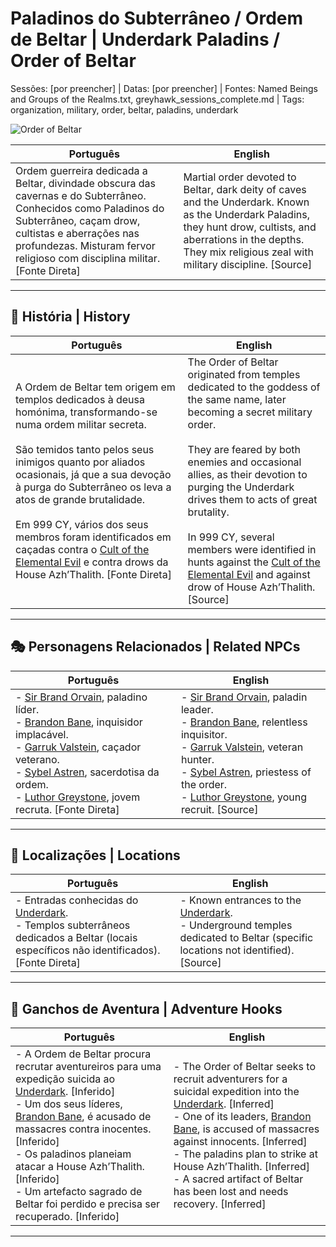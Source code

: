 # Paladinos do Subterrâneo / Ordem de Beltar | Underdark Paladins / Order of Beltar

Sessões: [por preencher] | Datas: [por preencher] | Fontes: Named Beings and Groups of the Realms.txt, greyhawk_sessions_complete.md | Tags: organization, military, order, beltar, paladins, underdark

![Order of Beltar](assets/organization/org_blank.png)

| **Português** | **English** |
|---------------|-------------|
| Ordem guerreira dedicada a Beltar, divindade obscura das cavernas e do Subterrâneo. Conhecidos como Paladinos do Subterrâneo, caçam drow, cultistas e aberrações nas profundezas. Misturam fervor religioso com disciplina militar. [Fonte Direta] | Martial order devoted to Beltar, dark deity of caves and the Underdark. Known as the Underdark Paladins, they hunt drow, cultists, and aberrations in the depths. They mix religious zeal with military discipline. [Source] |

---

## 📖 História | History

| **Português** | **English** |
|---------------|-------------|
| A Ordem de Beltar tem origem em templos dedicados à deusa homónima, transformando-se numa ordem militar secreta. <br><br> São temidos tanto pelos seus inimigos quanto por aliados ocasionais, já que a sua devoção à purga do Subterrâneo os leva a atos de grande brutalidade. <br><br> Em 999 CY, vários dos seus membros foram identificados em caçadas contra o [Cult of the Elemental Evil](docs/organizations/-/cults/cult_of_elemental_evil.md) e contra drows da House Azh’Thalith. [Fonte Direta] | The Order of Beltar originated from temples dedicated to the goddess of the same name, later becoming a secret military order. <br><br> They are feared by both enemies and occasional allies, as their devotion to purging the Underdark drives them to acts of great brutality. <br><br> In 999 CY, several members were identified in hunts against the [Cult of the Elemental Evil](docs/organizations/-/cults/cult_of_elemental_evil.md) and against drow of House Azh’Thalith. [Source] |

---

## 🎭 Personagens Relacionados | Related NPCs

| **Português** | **English** |
|---------------|-------------|
| - [Sir Brand Orvain](../sir_brand_orvain.md), paladino líder. <br>- [Brandon Bane](../brandon_bane.md), inquisidor implacável. <br>- [Garruk Valstein](../garruk_valstein.md), caçador veterano. <br>- [Sybel Astren](../sybel_astren.md), sacerdotisa da ordem. <br>- [Luthor Greystone](../luthor_greystone.md), jovem recruta. [Fonte Direta] | - [Sir Brand Orvain](../sir_brand_orvain.md), paladin leader. <br>- [Brandon Bane](../brandon_bane.md), relentless inquisitor. <br>- [Garruk Valstein](../garruk_valstein.md), veteran hunter. <br>- [Sybel Astren](../sybel_astren.md), priestess of the order. <br>- [Luthor Greystone](../luthor_greystone.md), young recruit. [Source] |

---

## 📌 Localizações | Locations

| **Português** | **English** |
|---------------|-------------|
| - Entradas conhecidas do [Underdark](underdark.md). <br>- Templos subterrâneos dedicados a Beltar (locais específicos não identificados). [Fonte Direta] | - Known entrances to the [Underdark](underdark.md). <br>- Underground temples dedicated to Beltar (specific locations not identified). [Source] |

---

## 🎲 Ganchos de Aventura | Adventure Hooks

| **Português** | **English** |
|---------------|-------------|
| - A Ordem de Beltar procura recrutar aventureiros para uma expedição suicida ao [Underdark](underdark.md). [Inferido] <br>- Um dos seus líderes, [Brandon Bane](../brandon_bane.md), é acusado de massacres contra inocentes. [Inferido] <br>- Os paladinos planeiam atacar a House Azh’Thalith. [Inferido] <br>- Um artefacto sagrado de Beltar foi perdido e precisa ser recuperado. [Inferido] | - The Order of Beltar seeks to recruit adventurers for a suicidal expedition into the [Underdark](underdark.md). [Inferred] <br>- One of its leaders, [Brandon Bane](../brandon_bane.md), is accused of massacres against innocents. [Inferred] <br>- The paladins plan to strike at House Azh’Thalith. [Inferred] <br>- A sacred artifact of Beltar has been lost and needs recovery. [Inferred] |

---

